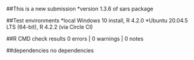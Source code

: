 
##This is a new submission
*version 1.3.6 of sars package

##Test environments
*local Windows 10 install, R 4.2.0
*Ubuntu 20.04.5 LTS (64-bit), R 4.2.2 (via Circle CI)
 
##R CMD check results
0 errors | 0 warnings | 0 notes

##dependencies
no dependencies
